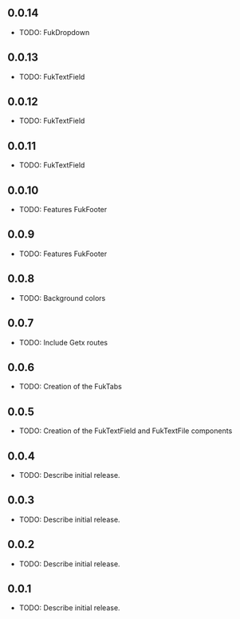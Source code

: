 
## 0.0.14

- TODO: FukDropdown
## 0.0.13

- TODO: FukTextField

## 0.0.12

- TODO: FukTextField

## 0.0.11

- TODO: FukTextField

## 0.0.10

- TODO: Features FukFooter

## 0.0.9

- TODO: Features FukFooter

## 0.0.8

- TODO: Background colors

## 0.0.7

- TODO: Include Getx routes

## 0.0.6

- TODO: Creation of the FukTabs

## 0.0.5

- TODO: Creation of the FukTextField and FukTextFile components

## 0.0.4

- TODO: Describe initial release.

## 0.0.3

- TODO: Describe initial release.

## 0.0.2

- TODO: Describe initial release.

## 0.0.1

- TODO: Describe initial release.
